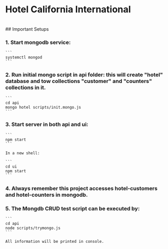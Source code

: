 # Hotel California International
<br>
##  Important Setups

### 1. Start mongodb service:

    ```
    systemctl mongod
    ```
    
### 2. Run initial mongo script in api folder: this will create "hotel" database and tow collections "customer" and "counters" collections in it.

    ```
    cd api
    mongo hotel scripts/init.mongo.js
    ```
    
### 3. Start server in both api and ui:

    ```
    npm start
    ```
    
    In a new shell:
    
    ```
    cd ui
    npm start
    ```
    
### 4. Always remember this project accesses hotel-customers and hotel-counters in mongodb. 
### 5. The Mongdb CRUD test script can be executed by:

    ```
    cd api
    node scripts/trymongo.js 
    ```
    
    All information will be printed in console.
